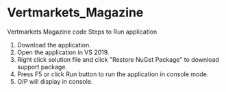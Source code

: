 # Vertmarkets_Magazine
Vertmarkets Magazine code
Steps to Run application
  1. Download the application.
  2. Open the application in VS 2019.
  3. Right click solution file and click "Restore NuGet Package" to download support package.
  4. Press F5 or click Run button to run the application in console mode.
  5. O/P will display in console.

